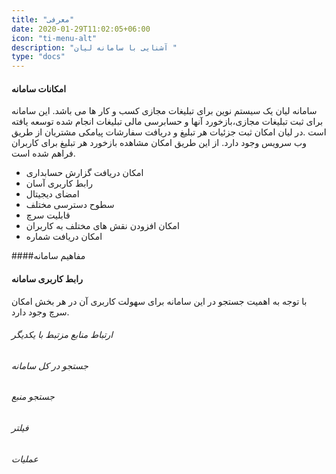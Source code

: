 ```yaml
---
title: "معرفی"
date: 2020-01-29T11:02:05+06:00
icon: "ti-menu-alt"
description: "آشنایی با سامانه لیان "
type: "docs"
---
```


#### امکانات سامانه

سامانه لیان یک سیستم نوین برای تبلیغات مجازی کسب و کار ها می باشد. این سامانه برای ثبت تبلیغات مجازی،بازخورد آنها و حسابرسی مالی تبلیغات انجام شده توسعه یافته است .در لیان امکان ثبت جزئیات هر تبلیغ و دریافت سفارشات پیامکی مشتریان از طریق وب سرویس وجود دارد. از این طریق امکان مشاهده بازخورد هر تبلیغ برای کاربران فراهم شده است.

- امکان دریافت گزارش حسابداری
- رابط کاربری آسان
- امضای دیجیتال
- سطوح دسترسی مختلف
- قابلیت سرچ
- امکان افزودن نقش های مختلف به کاربران
- امکان دریافت شماره

####مفاهیم سامانه

#### رابط کاربری سامانه

با توجه به اهمیت جستجو در این سامانه برای سهولت کاربری آن در هر بخش امکان سرچ وجود دارد.

###### ارتباط منابع مزتبط با یکدیگر

###### جستجو در کل سامانه

###### جستجو منبع

###### فیلتر

###### عملیات
